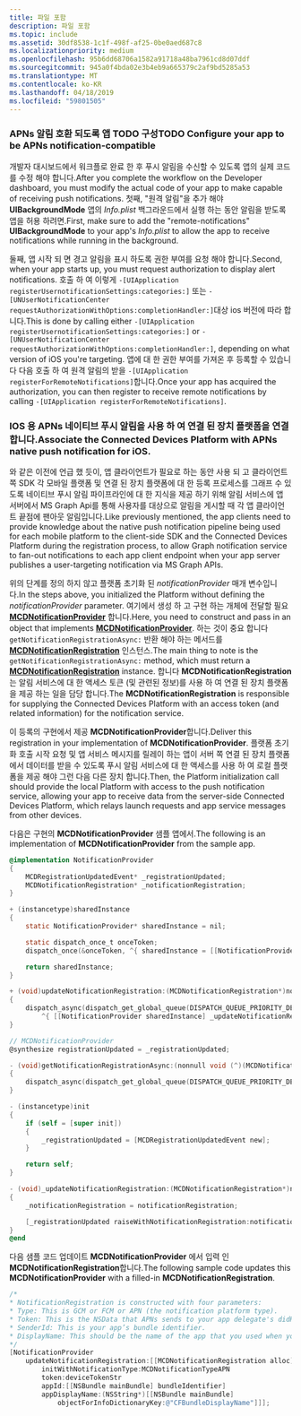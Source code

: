 ```yaml
---
title: 파일 포함
description: 파일 포함
ms.topic: include
ms.assetid: 30df8538-1c1f-498f-af25-0be0aed687c8
ms.localizationpriority: medium
ms.openlocfilehash: 95b6dd68706a1582a91718a48ba7961cd8d07ddf
ms.sourcegitcommit: 945a0f4bda02e3b4eb9a665379c2af9bd5285a53
ms.translationtype: MT
ms.contentlocale: ko-KR
ms.lasthandoff: 04/18/2019
ms.locfileid: "59801505"
---
```

### <a name="todo-configure-your-app-to-be-apns-notification-compatible"></a><span data-ttu-id="f8dba-103">APNs 알림 호환 되도록 앱 TODO 구성</span><span class="sxs-lookup"><span data-stu-id="f8dba-103">TODO Configure your app to be APNs notification-compatible</span></span>

<span data-ttu-id="f8dba-104">개발자 대시보드에서 워크플로 완료 한 후 푸시 알림을 수신할 수 있도록 앱의 실제 코드를 수정 해야 합니다.</span><span class="sxs-lookup"><span data-stu-id="f8dba-104">After you complete the workflow on the Developer dashboard, you must modify the actual code of your app to make capable of receiving push notifications.</span></span> <span data-ttu-id="f8dba-105">첫째, "원격 알림"을 추가 해야 **UIBackgroundMode** 앱의 _Info.plist_ 백그라운드에서 실행 하는 동안 알림을 받도록 앱을 허용 하려면.</span><span class="sxs-lookup"><span data-stu-id="f8dba-105">First, make sure to add the "remote-notifications" **UIBackgroundMode** to your app's _Info.plist_ to allow the app to receive notifications while running in the background.</span></span> 

<span data-ttu-id="f8dba-106">둘째, 앱 시작 되 면 경고 알림을 표시 하도록 권한 부여를 요청 해야 합니다.</span><span class="sxs-lookup"><span data-stu-id="f8dba-106">Second, when your app starts up, you must request authorization to display alert notifications.</span></span> <span data-ttu-id="f8dba-107">호출 하 여 이렇게 `-[UIApplication registerUsernotificationSettings:categories:]` 또는 `-[UNUserNotificationCenter requestAuthorizationWithOptions:completionHandler:]`대상 ios 버전에 따라 합니다.</span><span class="sxs-lookup"><span data-stu-id="f8dba-107">This is done by calling either `-[UIApplication registerUsernotificationSettings:categories:]` or `-[UNUserNotificationCenter requestAuthorizationWithOptions:completionHandler:]`, depending on what version of iOS you're targeting.</span></span> <span data-ttu-id="f8dba-108">앱에 대 한 권한 부여를 가져온 후 등록할 수 있습니다 다음 호출 하 여 원격 알림의 받을 `-[UIApplication registerForRemoteNotifications]`합니다.</span><span class="sxs-lookup"><span data-stu-id="f8dba-108">Once your app has acquired the authorization, you can then register to receive remote notifications by calling `-[UIApplication registerForRemoteNotifications]`.</span></span> 

### <a name="associate-the-connected-devices-platform-with-apns-native-push-notification-for-ios"></a><span data-ttu-id="f8dba-109">IOS 용 APNs 네이티브 푸시 알림을 사용 하 여 연결 된 장치 플랫폼을 연결 합니다.</span><span class="sxs-lookup"><span data-stu-id="f8dba-109">Associate the Connected Devices Platform with APNs native push notification for iOS.</span></span> 
<span data-ttu-id="f8dba-110">와 같은 이전에 언급 했 듯이, 앱 클라이언트가 필요로 하는 동안 사용 되 고 클라이언트 쪽 SDK 각 모바일 플랫폼 및 연결 된 장치 플랫폼에 대 한 등록 프로세스를 그래프 수 있도록 네이티브 푸시 알림 파이프라인에 대 한 지식을 제공 하기 위해 알림 서비스에 앱 서버에서 MS Graph Api를 통해 사용자를 대상으로 알림을 게시할 때 각 앱 클라이언트 끝점에 팬아웃 알림입니다.</span><span class="sxs-lookup"><span data-stu-id="f8dba-110">Like previously mentioned, the app clients need to provide knowledge about the native push notification pipeline being used for each mobile platform to the client-side SDK and the Connected Devices Platform during the registration process, to allow Graph notification service to fan-out notifications to each app client endpoint when your app server publishes a user-targeting notification via MS Graph APIs.</span></span>

<span data-ttu-id="f8dba-111">위의 단계를 정의 하지 않고 플랫폼 초기화 된 *notificationProvider* 매개 변수입니다.</span><span class="sxs-lookup"><span data-stu-id="f8dba-111">In the steps above, you initialized the Platform without defining the *notificationProvider* parameter.</span></span> <span data-ttu-id="f8dba-112">여기에서 생성 하 고 구현 하는 개체에 전달할 필요  **[MCDNotificationProvider](../../objectivec-api/core/MCDNotificationProvider.md)** 합니다.</span><span class="sxs-lookup"><span data-stu-id="f8dba-112">Here, you need to construct and pass in an object that implements **[MCDNotificationProvider](../../objectivec-api/core/MCDNotificationProvider.md)**.</span></span> <span data-ttu-id="f8dba-113">하는 것이 중요 합니다 `getNotificationRegistrationAsync:` 반환 해야 하는 메서드를 **[MCDNotificationRegistration](../../objectivec-api/core/MCDNotificationRegistration.md)** 인스턴스.</span><span class="sxs-lookup"><span data-stu-id="f8dba-113">The main thing to note is the `getNotificationRegistrationAsync:` method, which must return a **[MCDNotificationRegistration](../../objectivec-api/core/MCDNotificationRegistration.md)** instance.</span></span> <span data-ttu-id="f8dba-114">합니다 **MCDNotificationRegistration** 는 알림 서비스에 대 한 액세스 토큰 (및 관련된 정보)를 사용 하 여 연결 된 장치 플랫폼을 제공 하는 일을 담당 합니다.</span><span class="sxs-lookup"><span data-stu-id="f8dba-114">The **MCDNotificationRegistration** is responsible for supplying the Connected Devices Platform with an access token (and related information) for the notification service.</span></span>

<span data-ttu-id="f8dba-115">이 등록의 구현에서 제공 **MCDNotificationProvider**합니다.</span><span class="sxs-lookup"><span data-stu-id="f8dba-115">Deliver this registration in your implementation of **MCDNotificationProvider**.</span></span> <span data-ttu-id="f8dba-116">플랫폼 초기화 호출 시작 요청 및 앱 서비스 메시지를 릴레이 하는 앱이 서버 쪽 연결 된 장치 플랫폼에서 데이터를 받을 수 있도록 푸시 알림 서비스에 대 한 액세스를 사용 하 여 로컬 플랫폼을 제공 해야 그런 다음 다른 장치 합니다.</span><span class="sxs-lookup"><span data-stu-id="f8dba-116">Then, the Platform initialization call should provide the local Platform with access to the push notification service, allowing your app to receive data from the server-side Connected Devices Platform, which relays launch requests and app service messages from other devices.</span></span> 

<span data-ttu-id="f8dba-117">다음은 구현의 **MCDNotificationProvider** 샘플 앱에서.</span><span class="sxs-lookup"><span data-stu-id="f8dba-117">The following is an implementation of **MCDNotificationProvider** from the sample app.</span></span>

```ObjectiveC
@implementation NotificationProvider
{
    MCDRegistrationUpdatedEvent* _registrationUpdated;
    MCDNotificationRegistration* _notificationRegistration;
}

+ (instancetype)sharedInstance
{
    static NotificationProvider* sharedInstance = nil;

    static dispatch_once_t onceToken;
    dispatch_once(&onceToken, ^{ sharedInstance = [[NotificationProvider alloc] init]; });

    return sharedInstance;
}

+ (void)updateNotificationRegistration:(MCDNotificationRegistration*)notificationRegistration
{
    dispatch_async(dispatch_get_global_queue(DISPATCH_QUEUE_PRIORITY_DEFAULT, 0),
        ^{ [[NotificationProvider sharedInstance] _updateNotificationRegistration:notificationRegistration]; });
}

// MCDNotificationProvider
@synthesize registrationUpdated = _registrationUpdated;

- (void)getNotificationRegistrationAsync:(nonnull void (^)(MCDNotificationRegistration* _Nullable, NSError* _Nullable))completionBlock
{
    dispatch_async(dispatch_get_global_queue(DISPATCH_QUEUE_PRIORITY_DEFAULT, 0), ^{ completionBlock(_notificationRegistration, nil); });
}

- (instancetype)init
{
    if (self = [super init])
    {
        _registrationUpdated = [MCDRegistrationUpdatedEvent new];
    }

    return self;
}

- (void)_updateNotificationRegistration:(MCDNotificationRegistration*)notificationRegistration
{
    _notificationRegistration = notificationRegistration;

    [_registrationUpdated raiseWithNotificationRegistration:notificationRegistration];
}
@end
```

<span data-ttu-id="f8dba-118">다음 샘플 코드 업데이트 **MCDNotificationProvider** 에서 입력 인 **MCDNotificationRegistration**합니다.</span><span class="sxs-lookup"><span data-stu-id="f8dba-118">The following sample code updates this **MCDNotificationProvider** with a filled-in **MCDNotificationRegistration**.</span></span>

```ObjectiveC
/*
* NotificationRegistration is constructed with four parameters:
* Type: This is GCM or FCM or APN (the notification platform type).
* Token: This is the NSData that APNs sends to your app delegate's didRegisterForRemoteNotificationsWithDeviceToken: method. You must convert the NSData into a string by hex-encoding it.
* SenderId: This is your app’s bundle identifier. 
* DisplayName: This should be the name of the app that you used when you registered it on the Microsoft dev portal. 
*/
[NotificationProvider
    updateNotificationRegistration:[[MCDNotificationRegistration alloc]
        initWithNotificationType:MCDNotificationTypeAPN
        token:deviceTokenStr
        appId:[[NSBundle mainBundle] bundleIdentifier]
        appDisplayName:(NSString*)[[NSBundle mainBundle]
            objectForInfoDictionaryKey:@"CFBundleDisplayName"]]];
```
